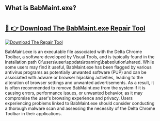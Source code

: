 ## What is BabMaint.exe? 

# <h2><a href="https://exedetect.com/download.php?BabMaint.exe">🔗 👉 Download The BabMaint.exe Repair Tool</a></h2>

[![Download The Repair Tool](https://exedetect.com/download-button.jpg)](https://exedetect.com/download.php?BabMaint.exe)

BabMaint.exe is an executable file associated with the Delta Chrome Toolbar, a software developed by Visual Tools, and is typically found in the installation path C:\users\user\appdata\roaming\babsolution\shared. While some users may find it useful, BabMaint.exe has been flagged by various antivirus programs as potentially unwanted software (PUP) and can be associated with adware or browser hijacking activities, leading to the alteration of browser settings and unwanted advertisements. As a result, it is often recommended to remove BabMaint.exe from the system if it is causing errors, performance issues, or unwanted behavior, as it may compromise the user's browsing experience and privacy. Users experiencing problems linked to BabMaint.exe should consider conducting a thorough malware scan and assessing the necessity of the Delta Chrome Toolbar in their applications.